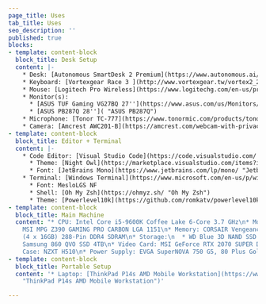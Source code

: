 ```yaml
---
page_title: Uses
tab_title: Uses
seo_description: ''
published: true
blocks:
- template: content-block
  block_title: Desk Setup
  content: |-
    * Desk: [Autonomous SmartDesk 2 Premium](https://www.autonomous.ai/standing-desks/smartdesk-2-business "Autonomous SmartDesk 2 Premium")
    * Keyboard: [Vortexgear Race 3 ](http://www.vortexgear.tw/vortex2_2.asp?kind=47&kind2=225&kind3=&kind4=1044 "Vortexgear Race 3 (Cherry MX Silent Red)")[(Cherry MX Silent Red)](https://www.amazon.com/gp/product/B07GTHW9FG/ref=ppx_yo_dt_b_asin_title_o00_s00?ie=UTF8&psc=1)
    * Mouse: [Logitech Pro Wireless](https://www.logitechg.com/en-us/products/gaming-mice/pro-wireless-mouse.910-005270.html "Logitech Pro Wireles")
    * Monitor(s):
      * [ASUS TUF Gaming VG27BQ 27''](https://www.asus.com/us/Monitors/TUF-Gaming-VG27BQ/ "ASUS TUF Gaming VG27BQ")
      * [ASUS PB287Q 28'']( "ASUS PB287Q")
    * Microphone: [Tonor TC-777](https://www.tonormic.com/products/tonor-tc-777-usb-microphone "Tonor TC-777")
    * Camera: [Amcrest AWC201-B](https://amcrest.com/webcam-with-privacy-cover-usb-webcam-live-streaming-built-in-mic-awc201-b.html "Amcrest AWC201-B")
- template: content-block
  block_title: Editor + Terminal
  content: |-
    * Code Editor: [Visual Studio Code](https://code.visualstudio.com/ "Visual Studio Code")
      * Theme: [Night Owl](https://marketplace.visualstudio.com/items?itemName=sdras.night-owl "Night Owl")
      * Font: [JetBrains Mono](https://www.jetbrains.com/lp/mono/ "Jetbrains Mono")
    * Terminal: [Windows Terminal](https://www.microsoft.com/en-us/p/windows-terminal/9n0dx20hk701 "Windows Terminal")
      * Font: MesloLGS NF
      * Shell: [Oh My Zsh](https://ohmyz.sh/ "Oh My Zsh")
      * Theme: [Powerlevel10k](https://github.com/romkatv/powerlevel10k "Powerlevel10k")
- template: content-block
  block_title: Main Machine
  content: "* CPU: Intel Core i5-9600K Coffee Lake 6-Core 3.7 GHz\n* Motherboard:
    MSI MPG Z390 GAMING PRO CARBON LGA 1151\n* Memory: CORSAIR Vengeance RGB Pro 64GB
    (4 x 16GB) 288-Pin DDR4 SDRAM\n* Storage:\n  * WD Blue 3D NAND SSD 250GB \n  *
    Samsung 860 QVO SSD 4TB\n* Video Card: MSI GeForce RTX 2070 SUPER DirectX 12\n*
    Case: NZXT H510\n* Power Supply: EVGA SuperNOVA 750 G5, 80 Plus Gold 750W"
- template: content-block
  block_title: Portable Setup
  content: '* Laptop: [ThinkPad P14s AMD Mobile Workstation](https://www.lenovo.com/us/en/laptops/thinkpad/thinkpad-p/P14s-AMD-G1/p/22WSP144SA1
    "ThinkPad P14s AMD Mobile Workstation")'

---
```

